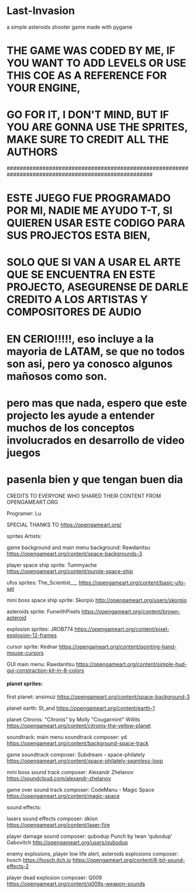 # Last-Invasion
a simple asteroids shooter game made with pygame



# THE GAME WAS CODED BY ME, IF YOU WANT TO ADD LEVELS OR USE THIS COE AS A REFERENCE FOR YOUR ENGINE,
# GO FOR IT, I DON'T MIND, BUT IF YOU ARE GONNA USE THE SPRITES, MAKE SURE TO CREDIT ALL THE AUTHORS

#####################################################################################################


# ESTE JUEGO FUE PROGRAMADO POR MI, NADIE ME AYUDO T-T, SI QUIEREN USAR ESTE CODIGO PARA SUS PROJECTOS ESTA BIEN,
# SOLO QUE SI VAN A USAR EL ARTE QUE SE ENCUENTRA EN ESTE PROJECTO, ASEGURENSE DE DARLE CREDITO A LOS ARTISTAS Y COMPOSITORES DE AUDIO
# EN CERIO!!!!!, eso incluye a la mayoria de LATAM, se que no todos son asi, pero ya conosco algunos mañosos como son.
# pero mas que nada, espero que este projecto les ayude a entender muchos de los conceptos involucrados en desarrollo de video juegos
# pasenla bien y que tengan buen dia


CREDITS TO EVERYONE WHO SHARED THEIR CONTENT FROM OPENGAMEART.ORG

Programer: Lu

SPECIAL THANKS TO https://opengameart.org/

sprites Artists:

game background and main menu background:
Rawdanitsu
https://opengameart.org/content/space-backgrounds-3
	
player space ship sprite:
Tummyache
https://opengameart.org/content/purple-space-ship

ufos sprites:
The_Scientist___
https://opengameart.org/content/basic-ufo-set

mini boss space ship sprite: 
Skorpio
http://opengameart.org/users/skorpio

asteroids sprite:
FunwithPixels
https://opengameart.org/content/brown-asteroid

explosion sprites:
JROB774
https://opengameart.org/content/pixel-explosion-12-frames


cursor sprite:
Kednar
https://opengameart.org/content/pointing-hand-mouse-cursors

GUI main menu:
Rawdanitsu
https://opengameart.org/content/simple-hud-gui-constraction-kit-in-8-colors


####  planet sprites:
first planet:
ansimuz
https://opengameart.org/content/space-background-3

planet earth:
St_and
https://opengameart.org/content/earth-1

planet Citronis:
"Citronis" by Molly "Cougarmint" Willits
https://opengameart.org/content/citronis-the-yellow-planet


soundtrack:
main menu soundtrack composer:
yd
https://opengameart.org/content/background-space-track

game soundtrack composer:
Subdream - space-philately
https://opengameart.org/content/space-philately-seamless-loop

mini boss sound track composer:
Alexandr Zhelanov 
https://soundcloud.com/alexandr-zhelanov

game over sound track composer:
CodeManu - Magic Space
https://opengameart.org/content/magic-space




sound effects:

lasers sound effects composer:
dklon
https://opengameart.org/content/laser-fire
	

player damage sound composer:
qubodup
Punch by Iwan 'qubodup' Gabovitch http://opengameart.org/users/qubodup

enemy explosions, player low life alert, asteroids explosions composer:
hosch
https://hosch.itch.io
https://opengameart.org/content/8-bit-sound-effects-2

player dead explosion composer:
Q009
https://opengameart.org/content/q009s-weapon-sounds
	
	
